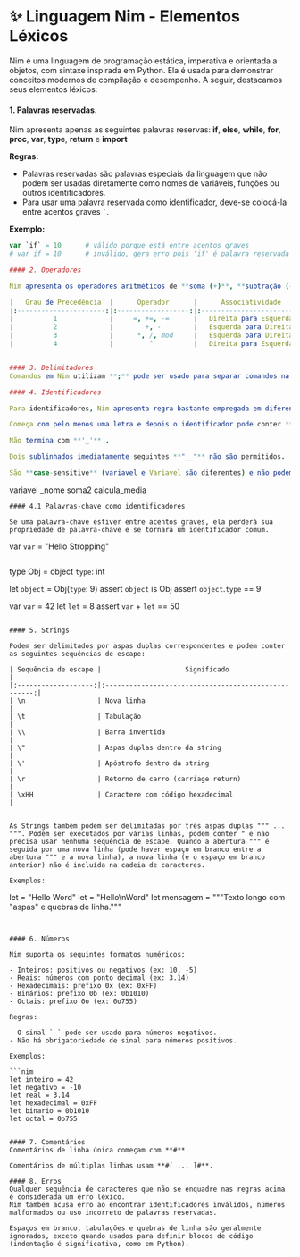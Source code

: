 # ✨ Linguagem Nim - Elementos Léxicos

Nim é uma linguagem de programação estática, imperativa e orientada a objetos, com sintaxe inspirada em Python. Ela é usada para demonstrar conceitos modernos de compilação e desempenho. A seguir, destacamos seus elementos léxicos:

#### 1. Palavras reservadas.

Nim apresenta apenas as seguintes palavras reservas: 
**if**, **else**, **while**, **for**, **proc**, **var**, **type**, **return** e **import**

**Regras:**  
- Palavras reservadas são palavras especiais da linguagem que não podem ser usadas diretamente como nomes de variáveis, funções ou outros identificadores.  
- Para usar uma palavra reservada como identificador, deve-se colocá-la entre acentos graves `` ` ``.

**Exemplo:**

```nim
var `if` = 10      # válido porque está entre acentos graves
# var if = 10      # inválido, gera erro pois 'if' é palavra reservada  

#### 2. Operadores

Nim apresenta os operadores aritméticos de **soma (+)**, **subtração (-)**, **multiplicação**  (*)**, **divisão (/)**, **módulo (mod)**, **exponenciação (^)**. Também apresenta o **operador =** para atribuições, além de operadores compostos como **+=**, **-=**. Nim possui a seguinte tabela de precedência, apresentada na ordem crescente de prescedência.

|   Grau de Precedência  |      Operador      |      Associatividade      |
|:----------------------:|:------------------:|:-------------------------:|
|          1             |     =, +=, -=      |   Direita para Esquerda   |
|          2             |        +, -        |   Esquerda para Direita   |
|          3             |      *, /, mod     |   Esquerda para Direita   |
|          4             |         ^          |   Direita para Esquerda   |


#### 3. Delimitadores
Comandos em Nim utilizam **;** pode ser usado para separar comandos na mesma linha, mas é opcional e raramente utilizado devido à indentação significativa. Parâmetros de funções utiliza **,** como delimitador. Adicionalmente, Nim utiliza os delimitadores **( )** para expressões e chamadas de funções. Dois-pontos **:** para indicar blocos de código (como em Python). Colchetes **[ ]** para listas, arrays e índices. Por fim, também é utilizado o delimitador **{ }** para conjuntos (sets).

#### 4. Identificadores

Para identificadores, Nim apresenta regra bastante empregada em diferentes linguagens de programação. Nim aceita como identificador qualquer sequência de **letras**, **dígitos** e **sublinhados**, apresentando as seguintes regras: 

Começa com pelo menos uma letra e depois o identificador pode conter **letras**, **'_'** e **números**.

Não termina com **'_'** .

Dois sublinhados imediatamente seguintes **"__"** não são permitidos.

São **case-sensitive** (variavel e Variavel são diferentes) e não podem coincidir com palavras reservadas. Abaixo, alguns exemplos de identifidores válidos:

```
variavel
_nome
soma2
calcula_media
```
#### 4.1 Palavras-chave como identificadores

Se uma palavra-chave estiver entre acentos graves, ela perderá sua propriedade de palavra-chave e se tornará um identificador comum.

```
var `var` = "Hello Stropping"
```
```
type Obj = object
  `type`: int

let `object` = Obj(`type`: 9)
assert `object` is Obj
assert `object`.`type` == 9

var `var` = 42
let `let` = 8
assert `var` + `let` == 50
```

#### 5. Strings

Podem ser delimitados por aspas duplas correspondentes e podem conter as seguintes sequências de escape:

| Sequência de escape | 	                Significado                        |
|:-------------------:|:----------------------------------------------------:|
| \n                  | Nova linha                                           |
| \t                  | Tabulação                                            |
| \\                  | Barra invertida                                      |
| \"                  | Aspas duplas dentro da string                        |
| \'                  | Apóstrofo dentro da string                           |
| \r                  | Retorno de carro (carriage return)                   |
| \xHH                | Caractere com código hexadecimal                     |


As Strings também podem ser delimitadas por três aspas duplas """ ... """. Podem ser executados por várias linhas, podem conter " e não precisa usar nenhuma sequência de escape. Quando a abertura """ é seguida por uma nova linha (pode haver espaço em branco entre a abertura """ e a nova linha), a nova linha (e o espaço em branco anterior) não é incluída na cadeia de caracteres. 

Exemplos: 
```
let = "Hello Word"
let = "Hello\nWord"
let mensagem = """Texto longo com "aspas" 
                e quebras de linha."""
```


#### 6. Números
 
Nim suporta os seguintes formatos numéricos:

- Inteiros: positivos ou negativos (ex: 10, -5)  
- Reais: números com ponto decimal (ex: 3.14)  
- Hexadecimais: prefixo 0x (ex: 0xFF)  
- Binários: prefixo 0b (ex: 0b1010)  
- Octais: prefixo 0o (ex: 0o755)  

Regras:

- O sinal `-` pode ser usado para números negativos.  
- Não há obrigatoriedade de sinal para números positivos.  

Exemplos:

```nim
let inteiro = 42
let negativo = -10
let real = 3.14
let hexadecimal = 0xFF
let binario = 0b1010
let octal = 0o755


#### 7. Comentários
Comentários de linha única começam com **#**.

Comentários de múltiplas linhas usam **#[ ... ]#**.

#### 8. Erros
Qualquer sequência de caracteres que não se enquadre nas regras acima é considerada um erro léxico.
Nim também acusa erro ao encontrar identificadores inválidos, números malformados ou uso incorreto de palavras reservadas. 

Espaços em branco, tabulações e quebras de linha são geralmente ignorados, exceto quando usados para definir blocos de código (indentação é significativa, como em Python).
